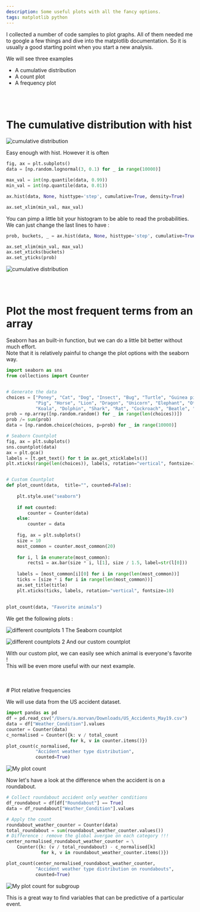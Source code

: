 ```yaml
---
description: Some useful plots with all the fancy options.
tags: matplotlib python 
---
```



I collected a number of code samples to plot graphs. All of them needed me to google a few things and dive into the matplotlib documentation.
So it is usually a good starting point when you start a new analysis.

We will see three examples
- A cumulative distribution 
- A count plot
- A frequency plot

<br/>
<br/>

# The cumulative distribution with hist


![cumulative distribution](/assets/images/cum_distribution.jpg)


Easy enough with hist. However it is often 

```python
fig, ax = plt.subplots()
data = [np.random.lognormal(3, 0.1) for _ in range(10000)] 

max_val = int(np.quantile(data, 0.99))
min_val = int(np.quantile(data, 0.01))

ax.hist(data, None, histtype='step', cumulative=True, density=True)

ax.set_xlim(min_val, max_val)
```

You can pimp a little bit your histogram to be able to read the probabilities.
We can just change the last lines to have : 

```python
prob, buckets, _ = ax.hist(data, None, histtype='step', cumulative=True, density=True)

ax.set_xlim(min_val, max_val)
ax.set_xticks(buckets)
ax.set_yticks(prob)
```

![cumulative distribution](/assets/images/cum_distribution_with_ticks.jpg)


<br/>
<br/>

# Plot the most frequent terms from an array

Seaborn has an built-in function, but we can do a little bit better without much effort.  
Note that it is relatively painful to change the plot options with the seaborn way.


```python
import seaborn as sns
from collections import Counter


# Generate the data
choices = ["Poney", "Cat", "Dog", "Insect", "Bug", "Turtle", "Guinea pig", 
           "Pig", "Horse", "Lion", "Dragon", "Unicorn", "Elephant", "Others", "Kangoroo", 
           "Koala", "Dolphin", "Shark", "Rat", "Cockroach", "Beatle", "Gull", "Crow", "Eagle"]
prob = np.array([np.random.random() for _ in range(len(choices))])
prob /= sum(prob)
data = [np.random.choice(choices, p=prob) for _ in range(10000)] 

# Seaborn Countplot
fig, ax = plt.subplots()
sns.countplot(data)
ax = plt.gca()
labels = [t.get_text() for t in ax.get_xticklabels()]
plt.xticks(range(len(choices)), labels, rotation="vertical", fontsize=10)


# Custom Countplot
def plot_count(data,  title="", counted=False):
    
    plt.style.use("seaborn")
    
    if not counted:
        counter = Counter(data)
    else:
        counter = data
    
    fig, ax = plt.subplots()
    size = 10
    most_common = counter.most_common(20)
    
    for i, l in enumerate(most_common):
        rects1 = ax.bar(size * i, l[1], size / 1.5, label=str(l[0]))
    
    labels = [most_common[i][0] for i in range(len(most_common))]
    ticks = [size * i for i in range(len(most_common))]
    ax.set_title(title)
    plt.xticks(ticks, labels, rotation="vertical", fontsize=10)
    
    
plot_count(data, "Favorite animals")
```

We get the following plots :
  

![different countplots 1](/assets/images/seaborn_count.jpg)
The Seaborn countplot
<br/>

![different countplots 2](/assets/images/custom_count.jpg)
And our custom countplot


With our custom plot, we can easily see which animal is everyone's favorite !  
This will be even more useful with our next example.
   

<br/>
<br/>
# Plot relative frequencies

We will use data from the US accident dataset.

```python
import pandas as pd
df = pd.read_csv("/Users/a.morvan/Downloads/US_Accidents_May19.csv")
data = df["Weather_Condition"].values
counter = Counter(data)
c_normalised = Counter({k: v / total_count 
                        for k, v in counter.items()})
plot_count(c_normalised, 
           "Accident weather type distribution", 
           counted=True)
```

![My plot count](/assets/images/distribution_weather.jpg)


Now let's have a look at the difference when the accident is on a roundabout.

```python
# Collect roundabout accident only weather conditions
df_roundabout = df[df["Roundabout"] == True]
data = df_roundabout["Weather_Condition"].values

# Apply the count 
roundabout_weather_counter = Counter(data)
total_roundabout = sum(roundabout_weather_counter.values())
# Difference : remove the global avergae on each category !!!
center_normalised_roundabout_weather_counter = \
    Counter({k: (v / total_roundabout) - c_normalised[k] 
             for k, v in roundabout_weather_counter.items()})

plot_count(center_normalised_roundabout_weather_counter, 
           "Accident weather type distribution on roundabouts", 
           counted=True)
```

![My plot count for subgroup](/assets/images/distribution_difference_weather.jpg)


This is a great way to find variables that can be predictive of a particular event.




